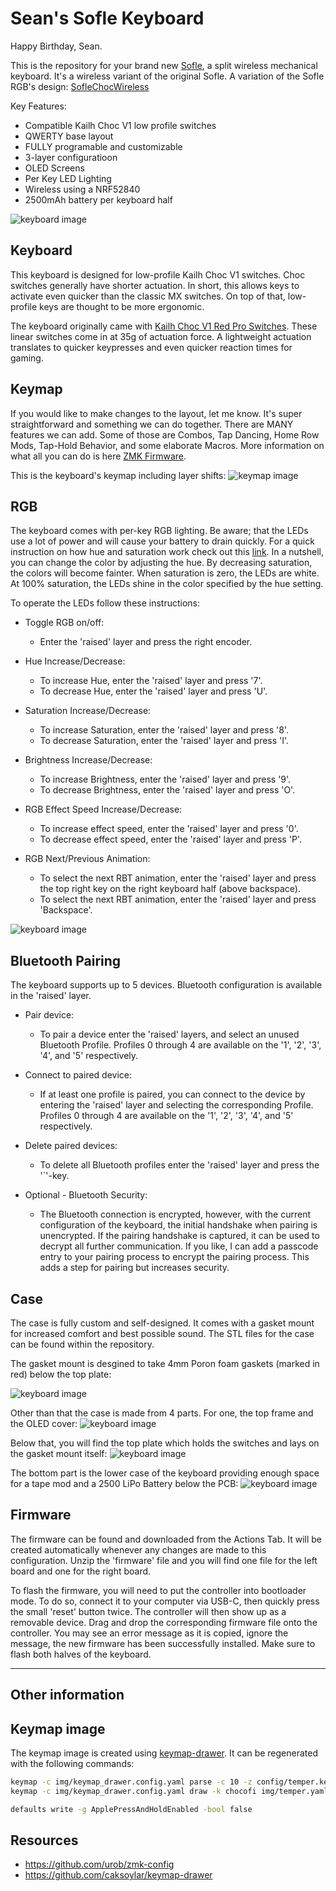 Sean's Sofle Keyboard
=============== 

Happy Birthday, Sean.

This is the repository for your brand new [Sofle](https://github.com/josefadamcik/SofleKeyboard), a split wireless
mechanical keyboard. It's a wireless variant of the original Sofle. A variation of the Sofle RGB's design: [SofleChocWireless](https://github.com/josefadamcik/SofleKeyboard)

Key Features:
 * Compatible Kailh Choc V1 low profile switches
 * QWERTY base layout
 * FULLY programable and customizable
 * 3-layer configuratioon
 * OLED Screens
 * Per Key LED Lighting
 * Wireless using a NRF52840
 * 2500mAh battery per keyboard half
 
![keyboard image](img/seankeeb1.jpg)

## Keyboard

This keyboard is designed for low-profile Kailh Choc V1 switches. Choc switches generally have shorter actuation. In short, this allows keys to activate even quicker than the classic MX switches. On top of that, low-profile keys are thought to be more ergonomic. 

The keyboard originally came with [Kailh Choc V1 Red Pro Switches](https://www.littlekeyboards.com/products/kailh-choc-pro-low-profile-switches?variant=32328459681859). These linear switches come in at 35g of actuation force. A lightweight actuation translates to quicker keypresses and even quicker reaction times for gaming. 


## Keymap
If you would like to make changes to the layout, let me know. It's super straightforward and something we can do together. There are MANY features we can add. Some of those are Combos, Tap Dancing, Home Row Mods, Tap-Hold Behavior, and some elaborate Macros. 
More information on what all you can do is here [ZMK Firmware](https://zmk.dev/). 

This is the keyboard's keymap including layer shifts:
![keymap image](img/sofle.svg)


## RGB
The keyboard comes with per-key RGB lighting. 
Be aware; that the LEDs use a lot of power and will cause your battery to drain quickly.
For a quick instruction on how hue and saturation work check out this [link](http://www.differencebetween.net/miscellaneous/difference-between-hue-and-saturation/).
In a nutshell, you can change the color by adjusting the hue. 
By decreasing saturation, the colors will become fainter. When saturation is zero, the LEDs are white. At 100% saturation, the LEDs shine in the color specified by the hue setting.

To operate the LEDs follow these instructions:

* Toggle RGB on/off:
  * Enter the 'raised' layer and press the right encoder.

* Hue Increase/Decrease:
  * To increase Hue, enter the 'raised' layer and press '7'.
  * To decrease Hue, enter the 'raised' layer and press 'U'.

* Saturation Increase/Decrease:
  * To increase Saturation, enter the 'raised' layer and press '8'.
  * To decrease Saturation, enter the 'raised' layer and press 'I'.

* Brightness Increase/Decrease:
  * To increase Brightness, enter the 'raised' layer and press '9'.
  * To decrease Brightness, enter the 'raised' layer and press 'O'.

* RGB Effect Speed Increase/Decrease:
  * To increase effect speed, enter the 'raised' layer and press '0'.
  * To decrease effect speed, enter the 'raised' layer and press 'P'.

* RGB Next/Previous Animation:
  * To select the next RBT animation, enter the 'raised' layer and press the top right key on the right keyboard half (above backspace).
  * To select the next RBT animation, enter the 'raised' layer and press 'Backspace'.
 
![keyboard image](img/seankeeb2.jpg)


## Bluetooth Pairing
The keyboard supports up to 5 devices. Bluetooth configuration is available in the 'raised' layer. 

* Pair device:
  * To pair a device enter the 'raised' layers, and select an unused Bluetooth Profile. Profiles 0 through 4 are available on the '1', '2', '3', '4', and '5' respectively.

* Connect to paired device:
  * If at least one profile is paired, you can connect to the device by entering the 'raised' layer and selecting the corresponding Profile. Profiles 0 through 4 are available on the '1', '2', '3', '4', and '5' respectively.

* Delete paired devices:
  * To delete all Bluetooth profiles enter the 'raised' layer and press the '`'-key.

* Optional - Bluetooth Security:
  * The Bluetooth connection is encrypted, however, with the current configuration of the keyboard, the initial handshake when pairing is unencrypted. If the pairing handshake is captured, it can be used to decrypt all further communication. If you like, I can add a passcode entry to your pairing process to encrypt the pairing process. This adds a step for pairing but increases security.
 

## Case
The case is fully custom and self-designed. It comes with a gasket mount for increased comfort and best possible sound.
The STL files for the case can be found within the repository.

The gasket mount is desgined to take 4mm Poron foam gaskets (marked in red) below the top plate:

![keyboard image](img/seankeeb_modelgasket.png)

Other than that the case is made from 4 parts. For one, the top frame and the OLED cover:
![keyboard image](img/seankeeb_model1.png)

Below that, you will find the top plate which holds the switches and lays on the gasket mount itself:
![keyboard image](img/seankeeb_model2.png)

The bottom part is the lower case of the keyboard providing enough space for a tape mod and a 2500 LiPo Battery below the PCB:
![keyboard image](img/seankeeb_model3.png)



## Firmware
The firmware can be found and downloaded from the Actions Tab. It will be created automatically whenever any changes are made to this configuration. Unzip the 'firmware' file and you will find one file for the left board and one for the right board.

To flash the firmware, you will need to put the controller into bootloader mode. To do so, connect it to your computer via USB-C, then quickly press the small 'reset' button twice. The controller will then show up as a removable device. Drag and drop the corresponding firmware file onto the controller. You may see an error message as it is copied, ignore the message, the new firmware has been successfully installed. Make sure to flash both halves of the keyboard.


______________________________________________________________________________________________
## Other information


## Keymap image

The keymap image is created using [keymap-drawer](https://github.com/caksoylar/keymap-drawer).
It can be regenerated with the following commands:

```sh
keymap -c img/keymap_drawer.config.yaml parse -c 10 -z config/temper.keymap > img/temper.yaml
keymap -c img/keymap_drawer.config.yaml draw -k chocofi img/temper.yaml > img/temper.svg
```

```sh
defaults write -g ApplePressAndHoldEnabled -bool false
```

## Resources

 * https://github.com/urob/zmk-config
 * https://github.com/caksoylar/keymap-drawer

